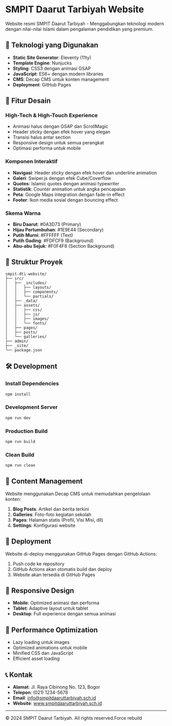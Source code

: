 # SMPIT Daarut Tarbiyah Website

Website resmi SMPIT Daarut Tarbiyah - Menggabungkan teknologi modern dengan nilai-nilai Islami dalam pengalaman pendidikan yang premium.

## 🚀 Teknologi yang Digunakan

- **Static Site Generator**: Eleventy (11ty)
- **Template Engine**: Nunjucks
- **Styling**: CSS3 dengan animasi GSAP
- **JavaScript**: ES6+ dengan modern libraries
- **CMS**: Decap CMS untuk konten management
- **Deployment**: GitHub Pages

## 🎨 Fitur Desain

### High-Tech & High-Touch Experience
- Animasi halus dengan GSAP dan ScrollMagic
- Header sticky dengan efek hover yang elegan
- Transisi halus antar section
- Responsive design untuk semua perangkat
- Optimasi performa untuk mobile

### Komponen Interaktif
- **Navigasi**: Header sticky dengan efek hover dan underline animation
- **Galeri**: Swiper.js dengan efek Cube/Coverflow
- **Quotes**: Islamic quotes dengan animasi typewriter
- **Statistik**: Counter animation untuk angka pencapaian
- **Peta**: Google Maps integration dengan fade-in effect
- **Footer**: Ikon media sosial dengan bouncing effect

### Skema Warna
- **Biru Daarut**: #0A3D73 (Primary)
- **Hijau Pertumbuhan**: #1E9E44 (Secondary)
- **Putih Murni**: #FFFFFF (Text)
- **Putih Gading**: #FDFCF9 (Background)
- **Abu-abu Sejuk**: #F0F4F8 (Section Background)

## 📁 Struktur Proyek

```
smpit-dti-website/
├── src/
│   ├── _includes/
│   │   ├── layouts/
│   │   ├── components/
│   │   └── partials/
│   ├── _data/
│   ├── assets/
│   │   ├── css/
│   │   ├── js/
│   │   ├── images/
│   │   └── fonts/
│   ├── pages/
│   ├── posts/
│   └── galleries/
├── admin/
├── _site/
└── package.json
```

## 🛠️ Development

### Install Dependencies
```bash
npm install
```

### Development Server
```bash
npm run dev
```

### Production Build
```bash
npm run build
```

### Clean Build
```bash
npm run clean
```

## 📝 Content Management

Website menggunakan Decap CMS untuk memudahkan pengelolaan konten:

1. **Blog Posts**: Artikel dan berita terkini
2. **Galleries**: Foto-foto kegiatan sekolah
3. **Pages**: Halaman statis (Profil, Visi Misi, dll)
4. **Settings**: Konfigurasi website

## 🚀 Deployment

Website di-deploy menggunakan GitHub Pages dengan GitHub Actions:

1. Push code ke repository
2. GitHub Actions akan otomatis build dan deploy
3. Website akan tersedia di GitHub Pages

## 📱 Responsive Design

- **Mobile**: Optimized animasi dan performa
- **Tablet**: Adaptive layout untuk tablet
- **Desktop**: Full experience dengan semua animasi

## 🎯 Performance Optimization

- Lazy loading untuk images
- Optimized animations untuk mobile
- Minified CSS dan JavaScript
- Efficient asset loading

## 📞 Kontak

- **Alamat**: Jl. Raya Cibinong No. 123, Bogor
- **Telepon**: (021) 1234-5678
- **Email**: info@smpitdaaruttarbiyah.sch.id
- **Website**: www.smpitdaaruttarbiyah.sch.id

---

© 2024 SMPIT Daarut Tarbiyah. All rights reserved.Force rebuild

